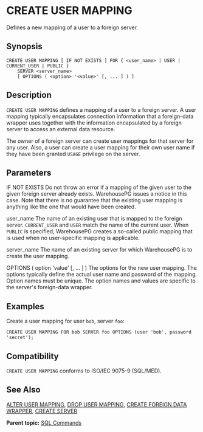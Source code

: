 # CREATE USER MAPPING 

Defines a new mapping of a user to a foreign server.

## <a id="section2"></a>Synopsis 

``` {#sql_command_synopsis}
CREATE USER MAPPING [ IF NOT EXISTS ] FOR { <user_name> | USER | CURRENT_USER | PUBLIC }
    SERVER <server_name>
    [ OPTIONS ( <option> '<value>' [, ... ] ) ]
```

## <a id="section3"></a>Description 

`CREATE USER MAPPING` defines a mapping of a user to a foreign server. A user mapping typically encapsulates connection information that a foreign-data wrapper uses together with the information encapsulated by a foreign server to access an external data resource.

The owner of a foreign server can create user mappings for that server for any user. Also, a user can create a user mapping for their own user name if they have been granted `USAGE` privilege on the server.

## <a id="section4"></a>Parameters 

IF NOT EXISTS
Do not throw an error if a mapping of the given user to the given foreign server already exists. WarehousePG issues a notice in this case. Note that there is no guarantee that the existing user mapping is anything like the one that would have been created.

user\_name
The name of an existing user that is mapped to the foreign server. `CURRENT_USER` and `USER` match the name of the current user. When `PUBLIC` is specified, WarehousePG creates a so-called public mapping that is used when no user-specific mapping is applicable.

server\_name
The name of an existing server for which WarehousePG is to create the user mapping.

OPTIONS \( option 'value' \[, ... \] \)
The options for the new user mapping. The options typically define the actual user name and password of the mapping. Option names must be unique. The option names and values are specific to the server's foreign-data wrapper.

## <a id="section6"></a>Examples 

Create a user mapping for user `bob`, server `foo`:

```
CREATE USER MAPPING FOR bob SERVER foo OPTIONS (user 'bob', password 'secret');
```

## <a id="section7"></a>Compatibility 

`CREATE USER MAPPING` conforms to ISO/IEC 9075-9 \(SQL/MED\).

## <a id="section8"></a>See Also 

[ALTER USER MAPPING](ALTER_USER_MAPPING.html), [DROP USER MAPPING](DROP_USER_MAPPING.html), [CREATE FOREIGN DATA WRAPPER](CREATE_FOREIGN_DATA_WRAPPER.html), [CREATE SERVER](CREATE_SERVER.html)

**Parent topic:** [SQL Commands](../sql_commands/sql_ref.html)

